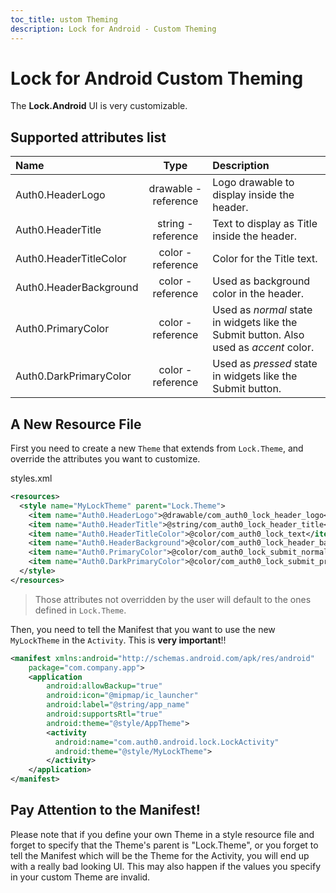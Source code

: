 ```yaml
---
toc_title: ustom Theming
description: Lock for Android - Custom Theming
---
```


# Lock for Android Custom Theming

The **Lock.Android** UI is very customizable.

## Supported attributes list
| Name | Type | Description |
| :--- | :---: | :--- |
|Auth0.HeaderLogo | drawable - reference | Logo drawable to display inside the header. |
|Auth0.HeaderTitle | string - reference | Text to display as Title inside the header. |
|Auth0.HeaderTitleColor | color - reference | Color for the Title text. |
|Auth0.HeaderBackground | color - reference | Used as background color in the header. |
|Auth0.PrimaryColor | color - reference | Used as _normal_ state in widgets like the Submit button. Also used as _accent_ color. |
|Auth0.DarkPrimaryColor | color - reference | Used as _pressed_ state in widgets like the Submit button. |

## A New Resource File

First you need to create a new `Theme` that extends from `Lock.Theme`, and override the attributes you want to customize.

styles.xml
```xml
<resources>
  <style name="MyLockTheme" parent="Lock.Theme">
    <item name="Auth0.HeaderLogo">@drawable/com_auth0_lock_header_logo</item>
    <item name="Auth0.HeaderTitle">@string/com_auth0_lock_header_title</item>
    <item name="Auth0.HeaderTitleColor">@color/com_auth0_lock_text</item>
    <item name="Auth0.HeaderBackground">@color/com_auth0_lock_header_background</item>
    <item name="Auth0.PrimaryColor">@color/com_auth0_lock_submit_normal</item>
    <item name="Auth0.DarkPrimaryColor">@color/com_auth0_lock_submit_pressed</item>
  </style>
</resources>
```

> Those attributes not overridden by the user will default to the ones defined in `Lock.Theme`.


Then, you need to tell the Manifest that you want to use the new `MyLockTheme` in the `Activity`. This is **very important**!!

```xml
<manifest xmlns:android="http://schemas.android.com/apk/res/android"
    package="com.company.app">
    <application
        android:allowBackup="true"
        android:icon="@mipmap/ic_launcher"
        android:label="@string/app_name"
        android:supportsRtl="true"
        android:theme="@style/AppTheme">
        <activity
          android:name="com.auth0.android.lock.LockActivity"
          android:theme="@style/MyLockTheme">
        </activity>
    </application>
</manifest>
```

## Pay Attention to the Manifest!

Please note that if you define your own Theme in a style resource file and forget to specify that the Theme's parent is "Lock.Theme", or you forget to tell the Manifest which will be the Theme for the Activity, you will end up with a really bad looking UI. This may also happen if the values you specify in your custom Theme are invalid.
